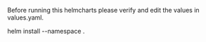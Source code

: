 Before running this helmcharts please verify and edit the values in values.yaml.

helm install <releaseName> --namespace <namespace> .
